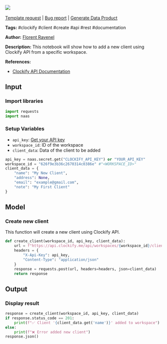 <a href="https://app.naas.ai/user-redirect/naas/downloader?url=https://raw.githubusercontent.com/jupyter-naas/awesome-notebooks/master/Clockify/Clockify_Add_a_new_client.ipynb" target="_parent"><img src="https://naasai-public.s3.eu-west-3.amazonaws.com/open_in_naas.svg"/></a><br><br><a href="https://github.com/jupyter-naas/awesome-notebooks/issues/new?assignees=&labels=&template=template-request.md&title=Tool+-+Action+of+the+notebook+">Template request</a> | <a href="https://github.com/jupyter-naas/awesome-notebooks/issues/new?assignees=&labels=bug&template=bug_report.md&title=Clockify+-+Add+a+new+client:+Error+short+description">Bug report</a> | <a href="https://app.naas.ai/user-redirect/naas/downloader?url=https://raw.githubusercontent.com/jupyter-naas/awesome-notebooks/master/Naas/Naas_Start_data_product.ipynb" target="_parent">Generate Data Product</a>

**Tags:** #clockify #client #create #api #rest #documentation

**Author:** [Florent Ravenel](https://www.linkedin.com/in/florent-ravenel/)

**Description:** This notebook will show how to add a new client using Clockify API from a specific workspace.

**References:**
- [Clockify API Documentation](https://docs.clockify.me/#tag/Client/operation/create_9)

## Input

### Import libraries


```python
import requests
import naas
```

### Setup Variables
- `api_key`: [Get your API key](https://clockify.me/user/settings)
- `workspace_id`: ID of the workspace
- `client_data`: Data of the client to be added


```python
api_key = naas.secret.get("CLOCKIFY_API_KEY") or "YOUR_API_KEY"
workspace_id = "626f9e3b36c2670314c0386e" #"<WORKSPACE_ID>"
client_data = {
    "name": "My New Client",
    "address": None,
    "email": "example@gmail.com",
    "note": "My First Client"
}
```

## Model

### Create new client

This function will create a new client using Clockify API.


```python
def create_client(workspace_id, api_key, client_data):
    url = f"https://api.clockify.me/api/workspaces/{workspace_id}/clients"
    headers = {
        "X-Api-Key": api_key,
        "Content-Type": "application/json"
    }
    response = requests.post(url, headers=headers, json=client_data)
    return response
```

## Output

### Display result


```python
response = create_client(workspace_id, api_key, client_data)
if response.status_code == 201:
    print(f"✅ Client '{client_data.get('name')}' added to workspace")
else:
    print(f"❌ Error added new client")
response.json()
```

 

